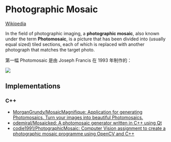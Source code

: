 # Photographic Mosaic
[Wikipedia](https://en.wikipedia.org/wiki/Photographic_mosaic)

In the field of photographic imaging, a **photographic mosaic**, also known under the term **Photomosaic**, is a picture that has been divided into (usually equal sized) tiled sections, each of which is replaced with another photograph that matches the target photo.

第一幅 Photomosaic 是由 Joseph Francis 在 1993 年制作的：

![](https://upload.wikimedia.org/wikipedia/en/3/3f/Photo-mosaic-Joseph-Francis.jpg)

## Implementations
### C++
- [MorganGrundy/MosaicMagnifique: Application for generating Photomosaics. Turn your images into beautiful Photomosaics.](https://github.com/MorganGrundy/MosaicMagnifique)
- [odemiral/Mosaicked: A photomosaic generator written in C++ using Qt](https://github.com/odemiral/Mosaicked)
- [codie1991/PhotographicMosaic: Computer Vision assignment to create a photographic mosaic programme using OpenCV and C++](https://github.com/codie1991/PhotographicMosaic)
